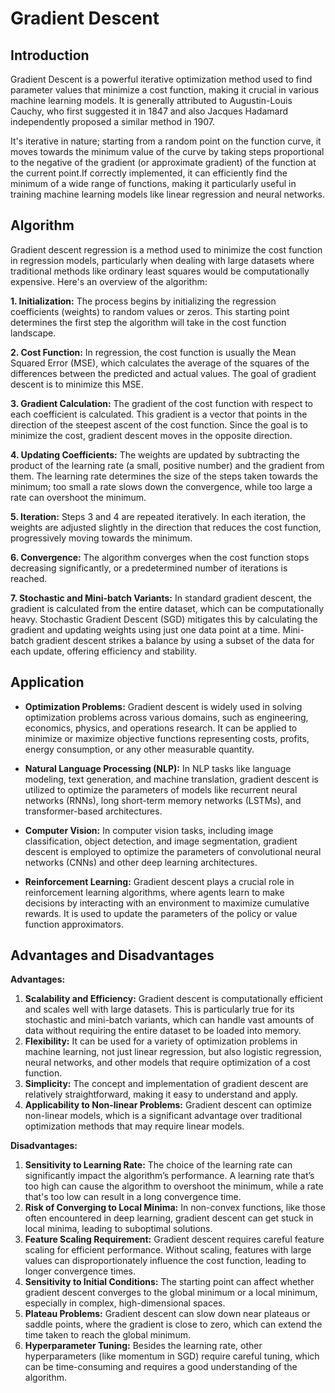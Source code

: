 # Gradient Descent

## Introduction
Gradient Descent is a powerful iterative optimization method used to find parameter values that minimize a cost function, making it crucial in various machine learning models. It is generally attributed to Augustin-Louis Cauchy, who first suggested it in 1847 and also Jacques Hadamard independently proposed a similar method in 1907.

It's iterative in nature; starting from a random point on the function curve, it moves towards the minimum value of the curve by taking steps proportional to the negative of the gradient (or approximate gradient) of the function at the current point.If correctly implemented, it can efficiently find the minimum of a wide range of functions, making it particularly useful in training machine learning models like linear regression and neural networks.


## Algorithm 
Gradient descent regression is a method used to minimize the cost function in regression models, particularly when dealing with large datasets where traditional methods like ordinary least squares would be computationally expensive. Here's an overview of the algorithm:

**1. Initialization:** The process begins by initializing the regression coefficients (weights) to random values or zeros. This starting point determines the first step the algorithm will take in the cost function landscape.

**2. Cost Function:** In regression, the cost function is usually the Mean Squared Error (MSE), which calculates the average of the squares of the differences between the predicted and actual values. The goal of gradient descent is to minimize this MSE.

**3. Gradient Calculation:** The gradient of the cost function with respect to each coefficient is calculated. This gradient is a vector that points in the direction of the steepest ascent of the cost function. Since the goal is to minimize the cost, gradient descent moves in the opposite direction.

**4. Updating Coefficients:** The weights are updated by subtracting the product of the learning rate (a small, positive number) and the gradient from them. The learning rate determines the size of the steps taken towards the minimum; too small a rate slows down the convergence, while too large a rate can overshoot the minimum.

**5. Iteration:** Steps 3 and 4 are repeated iteratively. In each iteration, the weights are adjusted slightly in the direction that reduces the cost function, progressively moving towards the minimum.

**6. Convergence:** The algorithm converges when the cost function stops decreasing significantly, or a predetermined number of iterations is reached.

**7. Stochastic and Mini-batch Variants:** In standard gradient descent, the gradient is calculated from the entire dataset, which can be computationally heavy. Stochastic Gradient Descent (SGD) mitigates this by calculating the gradient and updating weights using just one data point at a time. Mini-batch gradient descent strikes a balance by using a subset of the data for each update, offering efficiency and stability.

## Application

- **Optimization Problems:** Gradient descent is widely used in solving optimization problems across various domains, such as engineering, economics, physics, and operations research. It can be applied to minimize or maximize objective functions representing costs, profits, energy consumption, or any other measurable quantity.
  
- **Natural Language Processing (NLP):** In NLP tasks like language modeling, text generation, and machine translation, gradient descent is utilized to optimize the parameters of models like recurrent neural networks (RNNs), long short-term memory networks (LSTMs), and transformer-based architectures.

- **Computer Vision:** In computer vision tasks, including image classification, object detection, and image segmentation, gradient descent is employed to optimize the parameters of convolutional neural networks (CNNs) and other deep learning architectures.

- **Reinforcement Learning:** Gradient descent plays a crucial role in reinforcement learning algorithms, where agents learn to make decisions by interacting with an environment to maximize cumulative rewards. It is used to update the parameters of the policy or value function approximators.

## Advantages and Disadvantages

**Advantages:**

1. **Scalability and Efficiency:** Gradient descent is computationally efficient and scales well with large datasets. This is particularly true for its stochastic and mini-batch variants, which can handle vast amounts of data without requiring the entire dataset to be loaded into memory.
2. **Flexibility:** It can be used for a variety of optimization problems in machine learning, not just linear regression, but also logistic regression, neural networks, and other models that require optimization of a cost function.
3. **Simplicity:** The concept and implementation of gradient descent are relatively straightforward, making it easy to understand and apply.
4. **Applicability to Non-linear Problems:** Gradient descent can optimize non-linear models, which is a significant advantage over traditional optimization methods that may require linear models.

**Disadvantages:**
1. **Sensitivity to Learning Rate:** The choice of the learning rate can significantly impact the algorithm’s performance. A learning rate that’s too high can cause the algorithm to overshoot the minimum, while a rate that's too low can result in a long convergence time.
2. **Risk of Converging to Local Minima:** In non-convex functions, like those often encountered in deep learning, gradient descent can get stuck in local minima, leading to suboptimal solutions.
3. **Feature Scaling Requirement:** Gradient descent requires careful feature scaling for efficient performance. Without scaling, features with large values can disproportionately influence the cost function, leading to longer convergence times.
4. **Sensitivity to Initial Conditions:** The starting point can affect whether gradient descent converges to the global minimum or a local minimum, especially in complex, high-dimensional spaces.
5. **Plateau Problems:** Gradient descent can slow down near plateaus or saddle points, where the gradient is close to zero, which can extend the time taken to reach the global minimum.
6. **Hyperparameter Tuning:** Besides the learning rate, other hyperparameters (like momentum in SGD) require careful tuning, which can be time-consuming and requires a good understanding of the algorithm.

